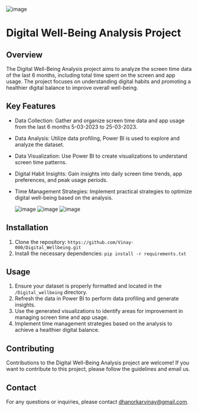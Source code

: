 ![image](https://github.com/Vinay-000/Digital_Wellbeing/assets/56780725/801ec0cd-f4fa-4cad-9967-875ebd5de36b)


# Digital Well-Being Analysis Project

## Overview

The Digital Well-Being Analysis project aims to analyze the screen time data of the last 6 months, including total time spent on the screen and app usage. The project focuses on understanding digital habits and promoting a healthier digital balance to improve overall well-being.

## Key Features

- Data Collection: Gather and organize screen time data and app usage from the last 6 months 5-03-2023 to 25-03-2023.
- Data Analysis: Utilize data profiling, Power BI is used  to explore and analyze the dataset.
- Data Visualization: Use Power BI to create visualizations to understand screen time patterns.
- Digital Habit Insights: Gain insights into daily screen time trends, app preferences, and peak usage periods.
- Time Management Strategies: Implement practical strategies to optimize digital well-being based on the analysis.

  ![image](https://github.com/Vinay-000/Digital_Wellbeing/assets/56780725/abbea0f6-bd53-4153-9ee9-514d10fe7b78)
  ![image](https://github.com/Vinay-000/Digital_Wellbeing/assets/56780725/c99fd2b7-0588-487f-a068-3a3b44af919c)
  ![image](https://github.com/Vinay-000/Digital_Wellbeing/assets/56780725/d93f8141-d8c6-419d-a96c-22f613ee105b)




## Installation

1. Clone the repository: `https://github.com/Vinay-000/Digital_Wellbeing.git`
2. Install the necessary dependencies: `pip install -r requirements.txt`

## Usage

1. Ensure your dataset is properly formatted and located in the `/Digital_wellbeing` directory.
2. Refresh the data in Power BI to perform data profiling and generate insights.
3. Use the generated visualizations to identify areas for improvement in managing screen time and app usage.
4. Implement time management strategies based on the analysis to achieve a healthier digital balance.



## Contributing

Contributions to the Digital Well-Being Analysis project are welcome! If you want to contribute to this project, please follow the guidelines and email us. 



## Contact

For any questions or inquiries, please contact dhanorkarvinay@gmail.com.
